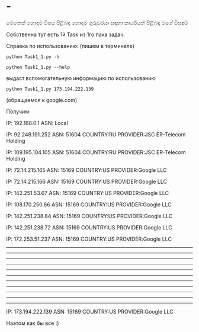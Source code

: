 # -
මෙතෙක් හොඳම විෂය පිළිබඳ හොඳම ගුරුවරයා සඳහා කාර්යයන් පිළිබඳ මගේ විසඳුම්

Собственна тут есть 1й Task из 1го пака задач.

Справка по использованию: (пишем в терминале)

  `python Task1_1.py -h`
  
  `python Task1_1.py --help`
  
  выдаст вспомогательную информацию по использованию
  
  ```python Task1_1.py 173.194.222.139```
  
  (обращаемся к google.com)
  
  Получим:
  
IP: 192.168.0.1          ASN: Local

IP: 92.248.191.252       ASN: 51604     COUNTRY:RU      PROVIDER:JSC ER-Telecom Holding

IP: 109.195.104.105      ASN: 51604     COUNTRY:RU      PROVIDER:JSC ER-Telecom Holding

IP: 72.14.215.165        ASN: 15169     COUNTRY:US      PROVIDER:Google LLC

IP: 72.14.215.166        ASN: 15169     COUNTRY:US      PROVIDER:Google LLC

IP: 142.251.53.67        ASN: 15169     COUNTRY:US      PROVIDER:Google LLC

IP: 108.170.250.66       ASN: 15169     COUNTRY:US      PROVIDER:Google LLC

IP: 142.251.238.84       ASN: 15169     COUNTRY:US      PROVIDER:Google LLC

IP: 142.251.238.72       ASN: 15169     COUNTRY:US      PROVIDER:Google LLC

IP: 172.253.51.237       ASN: 15169     COUNTRY:US      PROVIDER:Google LLC

*       *       *

*       *       *

*       *       *

*       *       *

*       *       *

*       *       *

*       *       *

*       *       *

*       *       *

*       *       *

*       *       *

IP: 173.194.222.139      ASN: 15169     COUNTRY:US      PROVIDER:Google LLC

Наэтом как бы все :)
